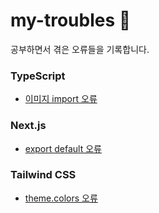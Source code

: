 # my-troubles 💫
공부하면서 겪은 오류들을 기록합니다.

### TypeScript
- [이미지 import 오류](https://github.com/root-zero-o/my-troubles/blob/main/typescript/img_import.md)

### Next.js
- [export default 오류](https://github.com/root-zero-o/my-troubles/blob/main/Next.js/export%20default%20%EC%98%A4%EB%A5%98.md)

### Tailwind CSS
- [theme.colors 오류](https://github.com/root-zero-o/my-troubles/blob/main/TailwindCSS/theme.colors%20%EC%98%A4%EB%A5%98.md)
